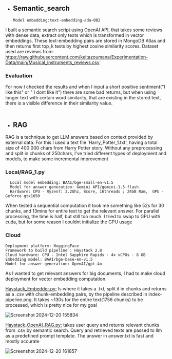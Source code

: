 * ## Semantic_search
      Model embedding:text-embedding-ada-002

I built a semantic search script using OpenAI API, that takes some reviews with dense data, extract only texts  which is transformed in vector embeddings. 
These text-embedding pairs are stored in MongoDB Atlas and then returns first top_k texts by highest cosine similarity scores.
Dataset used are reviews from: https://raw.githubusercontent.com/keitazoumana/Experimentation-Data/main/Musical_instruments_reviews.csv

### Evaluation 
For now I checked the results and when I input a short positive sentiment("I like this" or " I dont like it") there are some bad returns, but when using longer text with certain word similarity, 
that are existing in the stored text, there is a visible difference in their similarity value. 
<br/>
<br/>
* ## RAG
RAG is a technique to get LLM answers based on context provided by external data. For this I used a text file 'Harry_Potter_1.txt', having a total size of 400 000 chars from Harry Potter story.
Without any preprocessing and split in chunks of 250chars, I've tried different types of deployment and models, to make some incremental improvement

### Local/RAG_1.py
      Local model embedding: BAAI/bge-small-en-v1.5
      Model for answer generation: Gemini API/gemini-1.5-flash
      Hardware: CPU - Ryzen7: 3.2Ghz, 8core, 16threads ; 24GB Ram,  GPU - Geforce gtx1650 
    
When tested a sequential computation it took me something like 52s for 30 chunks, and 13mins for entire text to get the relevant answer.
For parallel processing, the time is half, but still too much. I tried to swap to GPU with cuda, but for some reason I couldnt initialize the GPU usage

### Cloud
    Deployment platform: HuggingFace
    Framework to build pipeline : Haystack 2.8
    Cloud hardware: CPU - Intel Sapphire Rapids · 4x vCPUs · 8 GB
    Embedding model: BAAI/bge-base-en-v1.5
    Model for answer generation: OpenAI/gpt-4o

As I wanted to get relevant answers for big documents, I had to make cloud deployment for vector embedding computation.
<br/>

<ins>Haystack_Embedder.py:</ins>
     Is where it takes a .txt, split it in chunks and returns as a .csv with chunk-embedding pairs, by the pipeline described in index-pipeline.png.
     It takes ~130s for the entire text(1756 chunks) to be processed, which is pretty nice for my goal
    
![Screenshot 2024-12-20 155834](https://github.com/user-attachments/assets/42125173-9dde-4914-9230-9e5795cda016)

<ins>Haystack_OpenAI_RAG.py:</ins>
     takes user query and returns relevant chunks from .csv by semantic search. Query and retrieved texts are passed to llm as a predefined prompt template.
     The answer in answer.txt is fast and mostly accurate

![Screenshot 2024-12-20 161857](https://github.com/user-attachments/assets/a4651bd5-35a1-401f-a5d5-4754042d6f77)

